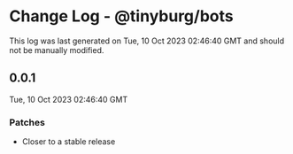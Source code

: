 # Change Log - @tinyburg/bots

This log was last generated on Tue, 10 Oct 2023 02:46:40 GMT and should not be manually modified.

## 0.0.1

Tue, 10 Oct 2023 02:46:40 GMT

### Patches

-   Closer to a stable release
